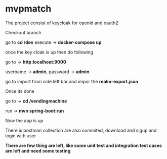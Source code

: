 # mvpmatch

The project consist of keycloak for openid and oauth2

Checkout branch

go to **cd /dev**
execute -> **docker-compose up**

once the key cloak is up then do following

go to -> **http:localhost:9000**

username -> **admin**, password -> **admin**

go to import from side left bar and impor the **realm-export.json**

Once its done

go to -> **cd /vendingmachine**

run -> **mvn spring-boot:run**

Now the app is up

There is postman collection are also commited, download and sigup and login with user

**There are few thing are left, like some unit test and integration test cases are left and need some testing**
